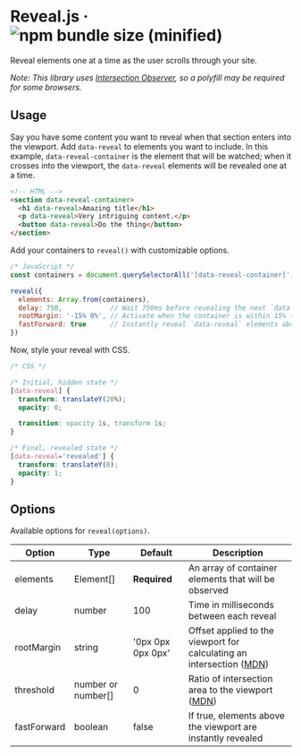 # Reveal.js &middot; ![npm bundle size (minified)](https://img.shields.io/bundlephobia/min/@chaucerbao/reveal.js.svg)

Reveal elements one at a time as the user scrolls through your site.

*Note: This library uses [Intersection Observer](https://developer.mozilla.org/en-US/docs/Web/API/Intersection_Observer_API), so a polyfill may be required for some browsers.*

## Usage
Say you have some content you want to reveal when that section enters into the viewport. Add `data-reveal` to elements you want to include. In this example, `data-reveal-container` is the element that will be watched; when it crosses into the viewport, the `data-reveal` elements will be revealed one at a time.
```html
<!-- HTML -->
<section data-reveal-container>
  <h1 data-reveal>Amazing title</h1>
  <p data-reveal>Very intriguing content.</p>
  <button data-reveal>Do the thing</button>
</section>
```

Add your containers to `reveal()` with customizable options.
```javascript
/* JavaScript */
const containers = document.querySelectorAll('[data-reveal-container]')

reveal({
  elements: Array.from(containers),
  delay: 750,            // Wait 750ms before revealing the next `data-reveal` element in the container
  rootMargin: '-15% 0%', // Activate when the container is within 15% (of the viewport height)
  fastForward: true      // Instantly reveal `data-reveal` elements above the viewport
})
```

Now, style your reveal with CSS.
```css
/* CSS */

/* Initial, hidden state */
[data-reveal] {
  transform: translateY(20%);
  opacity: 0;

  transition: opacity 1s, transform 1s;
}

/* Final, revealed state */
[data-reveal='revealed'] {
  transform: translateY(0);
  opacity: 1;
}
```

## Options
Available options for `reveal(options)`.

Option      | Type               | Default           | Description
----------- | ------------------ | ----------------- | -----------
elements    | Element[]          | **Required**      | An array of container elements that will be observed
delay       | number             | 100               | Time in milliseconds between each reveal
rootMargin  | string             | '0px 0px 0px 0px' | Offset applied to the viewport for calculating an intersection ([MDN](https://developer.mozilla.org/en-US/docs/Web/API/Intersection_Observer_API#Creating_an_intersection_observer))
threshold   | number or number[] | 0                 | Ratio of intersection area to the viewport ([MDN](https://developer.mozilla.org/en-US/docs/Web/API/Intersection_Observer_API#Creating_an_intersection_observer))
fastForward | boolean            | false             | If true, elements above the viewport are instantly revealed
